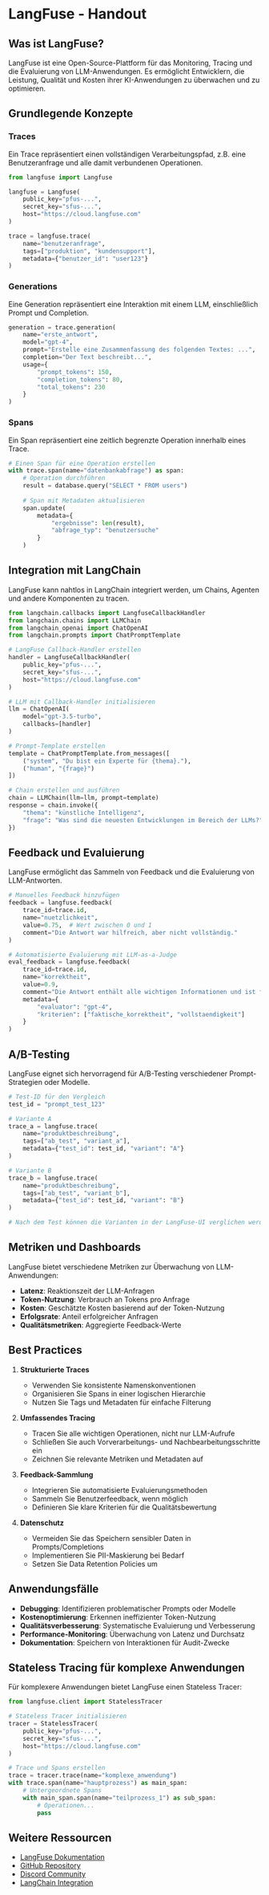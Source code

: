 # LangFuse - Handout

## Was ist LangFuse?

LangFuse ist eine Open-Source-Plattform für das Monitoring, Tracing und die Evaluierung von LLM-Anwendungen. Es ermöglicht Entwicklern, die Leistung, Qualität und Kosten ihrer KI-Anwendungen zu überwachen und zu optimieren.

## Grundlegende Konzepte

### Traces

Ein Trace repräsentiert einen vollständigen Verarbeitungspfad, z.B. eine Benutzeranfrage und alle damit verbundenen Operationen.

```python
from langfuse import Langfuse

langfuse = Langfuse(
    public_key="pfus-...",
    secret_key="sfus-...",
    host="https://cloud.langfuse.com"
)

trace = langfuse.trace(
    name="benutzeranfrage",
    tags=["produktion", "kundensupport"],
    metadata={"benutzer_id": "user123"}
)
```

### Generations

Eine Generation repräsentiert eine Interaktion mit einem LLM, einschließlich Prompt und Completion.

```python
generation = trace.generation(
    name="erste_antwort",
    model="gpt-4",
    prompt="Erstelle eine Zusammenfassung des folgenden Textes: ...",
    completion="Der Text beschreibt...",
    usage={
        "prompt_tokens": 150,
        "completion_tokens": 80,
        "total_tokens": 230
    }
)
```

### Spans

Ein Span repräsentiert eine zeitlich begrenzte Operation innerhalb eines Trace.

```python
# Einen Span für eine Operation erstellen
with trace.span(name="datenbankabfrage") as span:
    # Operation durchführen
    result = database.query("SELECT * FROM users")
    
    # Span mit Metadaten aktualisieren
    span.update(
        metadata={
            "ergebnisse": len(result),
            "abfrage_typ": "benutzersuche"
        }
    )
```

## Integration mit LangChain

LangFuse kann nahtlos in LangChain integriert werden, um Chains, Agenten und andere Komponenten zu tracen.

```python
from langchain.callbacks import LangfuseCallbackHandler
from langchain.chains import LLMChain
from langchain_openai import ChatOpenAI
from langchain.prompts import ChatPromptTemplate

# LangFuse Callback-Handler erstellen
handler = LangfuseCallbackHandler(
    public_key="pfus-...",
    secret_key="sfus-...",
    host="https://cloud.langfuse.com"
)

# LLM mit Callback-Handler initialisieren
llm = ChatOpenAI(
    model="gpt-3.5-turbo",
    callbacks=[handler]
)

# Prompt-Template erstellen
template = ChatPromptTemplate.from_messages([
    ("system", "Du bist ein Experte für {thema}."),
    ("human", "{frage}")
])

# Chain erstellen und ausführen
chain = LLMChain(llm=llm, prompt=template)
response = chain.invoke({
    "thema": "künstliche Intelligenz",
    "frage": "Was sind die neuesten Entwicklungen im Bereich der LLMs?"
})
```

## Feedback und Evaluierung

LangFuse ermöglicht das Sammeln von Feedback und die Evaluierung von LLM-Antworten.

```python
# Manuelles Feedback hinzufügen
feedback = langfuse.feedback(
    trace_id=trace.id,
    name="nuetzlichkeit",
    value=0.75,  # Wert zwischen 0 und 1
    comment="Die Antwort war hilfreich, aber nicht vollständig."
)

# Automatisierte Evaluierung mit LLM-as-a-Judge
eval_feedback = langfuse.feedback(
    trace_id=trace.id,
    name="korrektheit",
    value=0.9,
    comment="Die Antwort enthält alle wichtigen Informationen und ist faktisch korrekt.",
    metadata={
        "evaluator": "gpt-4",
        "kriterien": ["faktische_korrektheit", "vollstaendigkeit"]
    }
)
```

## A/B-Testing

LangFuse eignet sich hervorragend für A/B-Testing verschiedener Prompt-Strategien oder Modelle.

```python
# Test-ID für den Vergleich
test_id = "prompt_test_123"

# Variante A
trace_a = langfuse.trace(
    name="produktbeschreibung",
    tags=["ab_test", "variant_a"],
    metadata={"test_id": test_id, "variant": "A"}
)

# Variante B
trace_b = langfuse.trace(
    name="produktbeschreibung",
    tags=["ab_test", "variant_b"],
    metadata={"test_id": test_id, "variant": "B"}
)

# Nach dem Test können die Varianten in der LangFuse-UI verglichen werden
```

## Metriken und Dashboards

LangFuse bietet verschiedene Metriken zur Überwachung von LLM-Anwendungen:

- **Latenz**: Reaktionszeit der LLM-Anfragen
- **Token-Nutzung**: Verbrauch an Tokens pro Anfrage
- **Kosten**: Geschätzte Kosten basierend auf der Token-Nutzung
- **Erfolgsrate**: Anteil erfolgreicher Anfragen
- **Qualitätsmetriken**: Aggregierte Feedback-Werte

## Best Practices

1. **Strukturierte Traces**
   - Verwenden Sie konsistente Namenskonventionen
   - Organisieren Sie Spans in einer logischen Hierarchie
   - Nutzen Sie Tags und Metadaten für einfache Filterung

2. **Umfassendes Tracing**
   - Tracen Sie alle wichtigen Operationen, nicht nur LLM-Aufrufe
   - Schließen Sie auch Vorverarbeitungs- und Nachbearbeitungsschritte ein
   - Zeichnen Sie relevante Metriken und Metadaten auf

3. **Feedback-Sammlung**
   - Integrieren Sie automatisierte Evaluierungsmethoden
   - Sammeln Sie Benutzerfeedback, wenn möglich
   - Definieren Sie klare Kriterien für die Qualitätsbewertung

4. **Datenschutz**
   - Vermeiden Sie das Speichern sensibler Daten in Prompts/Completions
   - Implementieren Sie PII-Maskierung bei Bedarf
   - Setzen Sie Data Retention Policies um

## Anwendungsfälle

- **Debugging**: Identifizieren problematischer Prompts oder Modelle
- **Kostenoptimierung**: Erkennen ineffizienter Token-Nutzung
- **Qualitätsverbesserung**: Systematische Evaluierung und Verbesserung
- **Performance-Monitoring**: Überwachung von Latenz und Durchsatz
- **Dokumentation**: Speichern von Interaktionen für Audit-Zwecke

## Stateless Tracing für komplexe Anwendungen

Für komplexere Anwendungen bietet LangFuse einen Stateless Tracer:

```python
from langfuse.client import StatelessTracer

# Stateless Tracer initialisieren
tracer = StatelessTracer(
    public_key="pfus-...",
    secret_key="sfus-...",
    host="https://cloud.langfuse.com"
)

# Trace und Spans erstellen
trace = tracer.trace(name="komplexe_anwendung")
with trace.span(name="hauptprozess") as main_span:
    # Untergeordnete Spans
    with main_span.span(name="teilprozess_1") as sub_span:
        # Operationen...
        pass
```

## Weitere Ressourcen

- [LangFuse Dokumentation](https://langfuse.com/docs)
- [GitHub Repository](https://github.com/langfuse/langfuse)
- [Discord Community](https://discord.gg/7NXusRtVa8)
- [LangChain Integration](https://python.langchain.com/docs/integrations/callbacks/langfuse)

